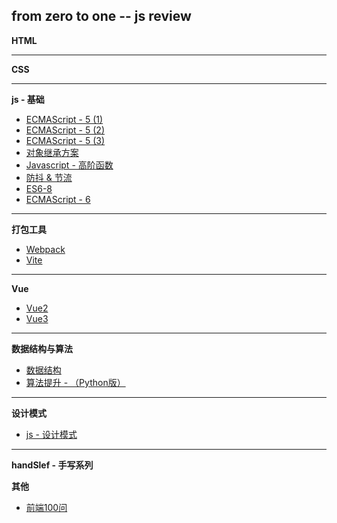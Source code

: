 ## from zero to one -- js review
**HTML**
- - -

**CSS**
- - -

**js - 基础**
+ [ECMAScript - 5 (1)](/ECMAScript/ECAMScript-5.md)
+ [ECMAScript - 5 (2)](/ECMAScript/ECAMScript-5-2.md)
+ [ECMAScript - 5 (3)](/ECMAScript/ECAMScript-5-3.md)
+ [对象继承方案](/ECMAScript/ObjExtends.md)
+ [Javascript - 高阶函数](/ECMAScript/high.md)
+ [防抖 & 节流](/ECMAScript/throttle&debouce.md)
+ [ES6-8](/ES6-top/index.md)
+ [ECMAScript - 6](/ECMAScript/ECMAScript-6.md)
- - -

**打包工具**
+ [Webpack](/Webpack/index.md)
+ [Vite](/Vite/index.md)
- - -

**Vue**
+ [Vue2](/Vue2/index.md)
+ [Vue3](/Vue3/index.md)
- - -

**数据结构与算法**
+ [数据结构](/Problem/contrct.md)
+ [算法提升 - （Python版）](/Problem/index.md)
- - -

**设计模式**
+ [js - 设计模式](/Design/index.md)
- - -

**handSlef - 手写系列**


**其他**
+ [前端100问](https://github.com/yygmind/blog/issues/43)
